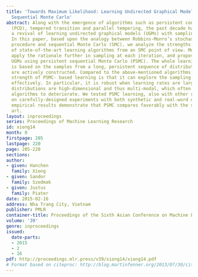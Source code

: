```yaml
---
title: 'Towards Maximum Likelihood: Learning Undirected Graphical Models using Persistent
  Sequential Monte Carlo'
abstract: Along with the emergence of algorithms such as persistent contrastive divergence
  (PCD), tempered transition and parallel tempering, the past decade has witnessed
  a revival of learning undirected graphical models (UGMs) with sampling-based approximations.
  In this paper, based upon the analogy between Robbins-Monro’s stochastic approximation
  procedure and sequential Monte Carlo (SMC), we analyze the strengths and limitations
  of state-of-the-art learning algorithms from an SMC point of view. Moreover, we
  apply the rationale further in sampling at each iteration, and propose to learn
  UGMs using persistent sequential Monte Carlo (PSMC). The whole learning procedure
  is based on the samples from a long, persistent sequence of distributions which
  are actively constructed. Compared to the above-mentioned algorithms, one critical
  strength of PSMC- based learning is that it can explore the sampling space more
  effectively. In particular, it is robust when learning rates are large or model
  distributions are high-dimensional and thus multi-modal, which often causes other
  algorithms to deteriorate. We tested PSMC learning, also with other related methods,
  on carefully-designed experiments with both synthetic and real-word data, and our
  empirical results demonstrate that PSMC compares favorably with the state of the
  art.
layout: inproceedings
series: Proceedings of Machine Learning Research
id: xiong14
month: 0
firstpage: 205
lastpage: 220
page: 205-220
sections: 
author:
- given: Hanchen
  family: Xiong
- given: Sandor
  family: Szedmak
- given: Justus
  family: Piater
date: 2015-02-16
address: Nha Trang City, Vietnam
publisher: PMLR
container-title: Proceedings of the Sixth Asian Conference on Machine Learning
volume: '39'
genre: inproceedings
issued:
  date-parts:
  - 2015
  - 2
  - 16
pdf: http://proceedings.mlr.press/v39/xiong14/xiong14.pdf
# Format based on citeproc: http://blog.martinfenner.org/2013/07/30/citeproc-yaml-for-bibliographies/
---
```

